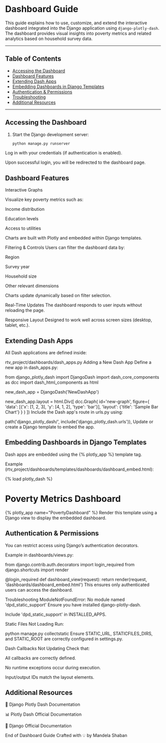 # Dashboard Guide

This guide explains how to use, customize, and extend the interactive dashboard integrated into the Django application using `django-plotly-dash`. The dashboard provides visual insights into poverty metrics and related analytics based on household survey data.

---

## Table of Contents

- [Accessing the Dashboard](#accessing-the-dashboard)
- [Dashboard Features](#dashboard-features)
- [Extending Dash Apps](#extending-dash-apps)
- [Embedding Dashboards in Django Templates](#embedding-dashboards-in-django-templates)
- [Authentication & Permissions](#authentication--permissions)
- [Troubleshooting](#troubleshooting)
- [Additional Resources](#additional-resources)

---

## Accessing the Dashboard

1. Start the Django development server:

   ```bash
   python manage.py runserver

Log in with your credentials (if authentication is enabled).

Upon successful login, you will be redirected to the dashboard page.

## Dashboard Features
Interactive Graphs

Visualize key poverty metrics such as:

Income distribution

Education levels

Access to utilities

Charts are built with Plotly and embedded within Django templates.

Filtering & Controls
Users can filter the dashboard data by:

Region

Survey year

Household size

Other relevant dimensions

Charts update dynamically based on filter selection.

Real-Time Updates
The dashboard responds to user inputs without reloading the page.

Responsive Layout
Designed to work well across screen sizes (desktop, tablet, etc.).

## Extending Dash Apps
All Dash applications are defined inside:


rtv_project/dashboards/dash_apps.py
Adding a New Dash App
Define a new app in dash_apps.py:

from django_plotly_dash import DjangoDash
import dash_core_components as dcc
import dash_html_components as html

new_dash_app = DjangoDash('NewDashApp')

new_dash_app.layout = html.Div([
    dcc.Graph(
        id='new-graph',
        figure={
            'data': [{'x': [1, 2, 3], 'y': [4, 1, 2], 'type': 'bar'}],
            'layout': {'title': 'Sample Bar Chart'}
        }
    )
])
Include the Dash app's route in urls.py using:

path('django_plotly_dash/', include('django_plotly_dash.urls')),
Update or create a Django template to embed the app.

## Embedding Dashboards in Django Templates
Dash apps are embedded using the {% plotly_app %} template tag.

Example (rtv_project/dashboards/templates/dashboards/dashboard_embed.html):

{% load plotly_dash %}
<!DOCTYPE html>
<html>
<head>
    <title>Dashboard</title>
</head>
<body>
    <h1>Poverty Metrics Dashboard</h1>
    {% plotly_app name="PovertyDashboard" %}
</body>
</html>
Render this template using a Django view to display the embedded dashboard.

## Authentication & Permissions
You can restrict access using Django’s authentication decorators.

Example in dashboards/views.py:

from django.contrib.auth.decorators import login_required
from django.shortcuts import render

@login_required
def dashboard_view(request):
    return render(request, 'dashboards/dashboard_embed.html')
This ensures only authenticated users can access the dashboard.

Troubleshooting
ModuleNotFoundError: No module named 'dpd_static_support'
Ensure you have installed django-plotly-dash.

Include 'dpd_static_support' in INSTALLED_APPS.

Static Files Not Loading
Run:

python manage.py collectstatic
Ensure STATIC_URL, STATICFILES_DIRS, and STATIC_ROOT are correctly configured in settings.py.

Dash Callbacks Not Updating
Check that:

All callbacks are correctly defined.

No runtime exceptions occur during execution.

Input/output IDs match the layout elements.

## Additional Resources
📘 Django Plotly Dash Documentation

📊 Plotly Dash Official Documentation

🔧 Django Official Documentation

End of Dashboard Guide
Crafted with 💡 by Mandela Shaban
